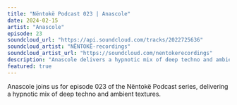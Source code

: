 ```yaml
---
title: "Nëntokë Podcast 023 | Anascole"
date: 2024-02-15
artist: "Anascole"
episode: 23
soundcloud_url: "https://api.soundcloud.com/tracks/2022725636"
soundcloud_artist: "NËNTOKË-recordings"
soundcloud_artist_url: "https://soundcloud.com/nentokerecordings"
description: "Anascole delivers a hypnotic mix of deep techno and ambient textures."
featured: true
---
```


Anascole joins us for episode 023 of the Nëntokë Podcast series, delivering a hypnotic mix of deep techno and ambient textures.
